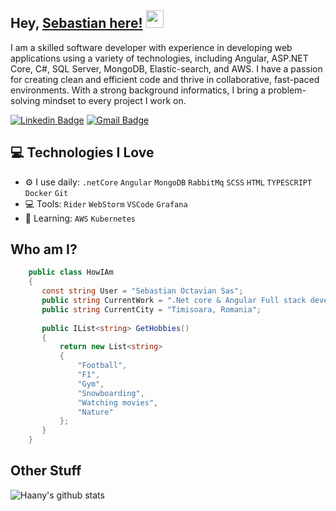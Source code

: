 ## Hey, [Sebastian here!](https://www.linkedin.com/in/sebastiansas/)  <img src="https://media.giphy.com/media/hvRJCLFzcasrR4ia7z/giphy.gif" width="28px" height="28px">

I am a skilled software developer with experience in developing web applications using a variety of technologies, including Angular, ASP.NET Core, C#, SQL Server, MongoDB, Elastic-search, and AWS. I have a passion for creating clean and efficient code and thrive in collaborative, fast-paced environments. With a strong background informatics, I bring a problem-solving mindset to every project I work on.

[![Linkedin Badge](https://img.shields.io/badge/-Sebastian-blue?style=flat-square&logo=Linkedin&logoColor=white&link=https://www.linkedin.com/in/sebastiansas/)]([https://www.linkedin.com/in/sebastiansas/](https://www.linkedin.com/in/sebastiansas/))
[![Gmail Badge](https://img.shields.io/badge/-Sebastian-c14438?style=flat-square&logo=Gmail&logoColor=white&link=mailto:sebastianoctavian.sas@gmail.com)](mailto:sebastianoctavian.sas@gmail.com)

## :computer: Technologies I Love

* ⚙️ I use daily: `.netCore` `Angular` `MongoDB` `RabbitMq` `SCSS` `HTML` `TYPESCRIPT` `Docker` `Git`
* 💻 Tools: `Rider` `WebStorm` `VSCode` `Grafana`
* 🌱 Learning: `AWS` `Kubernetes`

 ## Who am I?
 ```C#
     public class HowIAm
     {
        const string User = "Sebastian Octavian Sas";
        public string CurrentWork = ".Net core & Angular Full stack developer";
        public string CurrentCity = "Timisoara, Romania";
        
        public IList<string> GetHobbies()
        {
            return new List<string>
            {
                "Football",
                "F1",
                "Gym",
                "Snowboarding",
                "Watching movies",
                "Nature"
            };
        }
     }
 ```
 
 
## Other Stuff

![Haany's github stats](https://github-readme-stats.vercel.app/api?username=SeOcSa&show_icons=true&hide=[%22issues%22])
 
 
